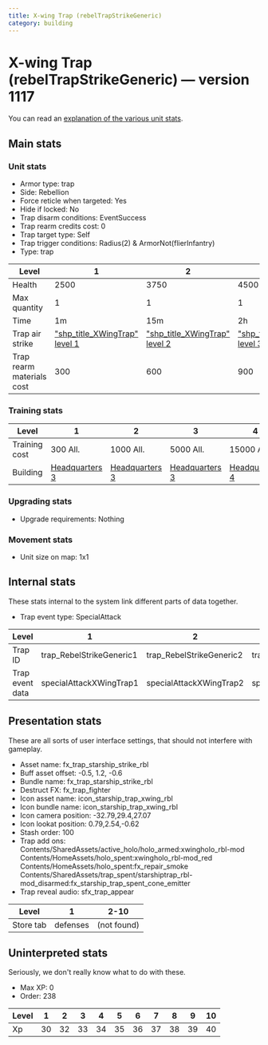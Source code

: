 ```yaml
---
title: X-wing Trap (rebelTrapStrikeGeneric)
category: building
---
```


# X-wing Trap (rebelTrapStrikeGeneric) — version 1117

You can read an [explanation  of the various unit stats](unitexplained.md).

## Main stats

### Unit stats

  * Armor type: trap
  * Side: Rebellion
  * Force reticle when targeted: Yes
  * Hide if locked: No
  * Trap disarm conditions: EventSuccess
  * Trap rearm credits cost: 0
  * Trap target type: Self
  * Trap trigger conditions: Radius(2) & ArmorNot(flierInfantry)
  * Type: trap

|Level                    |1                                              |2                                              |3                                              |4                                              |5                                              |6                                              |7                                              |8                                              |9                                              |10                                              |
|-------------------------|-----------------------------------------------|-----------------------------------------------|-----------------------------------------------|-----------------------------------------------|-----------------------------------------------|-----------------------------------------------|-----------------------------------------------|-----------------------------------------------|-----------------------------------------------|------------------------------------------------|
|Health                   |2500                                           |3750                                           |4500                                           |6000                                           |7250                                           |8500                                           |9750                                           |11000                                          |12250                                          |13500                                           |
|Max quantity             |1                                              |1                                              |1                                              |2                                              |2                                              |4                                              |4                                              |6                                              |6                                              |6                                               |
|Time                     |1m                                             |15m                                            |2h                                             |12h                                            |1d                                             |1d12h                                          |2d                                             |3d                                             |6d                                             |1w3d                                            |
|Trap air strike          |["shp_title_XWingTrap" level 1](XWingTrap.html)|["shp_title_XWingTrap" level 2](XWingTrap.html)|["shp_title_XWingTrap" level 3](XWingTrap.html)|["shp_title_XWingTrap" level 4](XWingTrap.html)|["shp_title_XWingTrap" level 5](XWingTrap.html)|["shp_title_XWingTrap" level 6](XWingTrap.html)|["shp_title_XWingTrap" level 7](XWingTrap.html)|["shp_title_XWingTrap" level 8](XWingTrap.html)|["shp_title_XWingTrap" level 9](XWingTrap.html)|["shp_title_XWingTrap" level 10](XWingTrap.html)|
|Trap rearm materials cost|300                                            |600                                            |900                                            |1200                                           |1800                                           |2000                                           |2700                                           |3000                                           |3500                                           |6000                                            |


### Training stats

|Level        |1                             |2                             |3                             |4                             |5                             |6                             |7                             |8                             |9                             |10                             |
|-------------|------------------------------|------------------------------|------------------------------|------------------------------|------------------------------|------------------------------|------------------------------|------------------------------|------------------------------|-------------------------------|
|Training cost|300 All.                      |1000 All.                     |5000 All.                     |15000 All.                    |30000 All.                    |70000 All.                    |150000 All.                   |300000 All.                   |900000 All.                   |1500000 All.                   |
|Building     |[Headquarters 3](rebelHQ.html)|[Headquarters 3](rebelHQ.html)|[Headquarters 3](rebelHQ.html)|[Headquarters 4](rebelHQ.html)|[Headquarters 5](rebelHQ.html)|[Headquarters 6](rebelHQ.html)|[Headquarters 7](rebelHQ.html)|[Headquarters 8](rebelHQ.html)|[Headquarters 9](rebelHQ.html)|[Headquarters 10](rebelHQ.html)|


### Upgrading stats

  * Upgrade requirements: Nothing

### Movement stats

  * Unit size on map: 1x1

## Internal stats

These stats internal to the system link different parts of data together.

  * Trap event type: SpecialAttack

|Level          |1                       |2                       |3                       |4                       |5                       |6                       |7                       |8                       |9                       |10                       |
|---------------|------------------------|------------------------|------------------------|------------------------|------------------------|------------------------|------------------------|------------------------|------------------------|-------------------------|
|Trap ID        |trap_RebelStrikeGeneric1|trap_RebelStrikeGeneric2|trap_RebelStrikeGeneric3|trap_RebelStrikeGeneric4|trap_RebelStrikeGeneric5|trap_RebelStrikeGeneric6|trap_RebelStrikeGeneric7|trap_RebelStrikeGeneric8|trap_RebelStrikeGeneric9|trap_RebelStrikeGeneric10|
|Trap event data|specialAttackXWingTrap1 |specialAttackXWingTrap2 |specialAttackXWingTrap3 |specialAttackXWingTrap4 |specialAttackXWingTrap5 |specialAttackXWingTrap6 |specialAttackXWingTrap7 |specialAttackXWingTrap8 |specialAttackXWingTrap9 |specialAttackXWingTrap10 |


## Presentation stats

These are all sorts of user interface settings, that should not interfere with gameplay.

  * Asset name: fx_trap_starship_strike_rbl
  * Buff asset offset: -0.5, 1.2, -0.6
  * Bundle name: fx_trap_starship_strike_rbl
  * Destruct FX: fx_trap_fighter
  * Icon asset name: icon_starship_trap_xwing_rbl
  * Icon bundle name: icon_starship_trap_xwing_rbl
  * Icon camera position: -32.79,29.4,27.07
  * Icon lookat position: 0.79,2.54,-0.62
  * Stash order: 100
  * Trap add ons: Contents/SharedAssets/active_holo/holo_armed:xwingholo_rbl-mod Contents/HomeAssets/holo_spent:xwingholo_rbl-mod_red Contents/HomeAssets/holo_spent:fx_repair_smoke Contents/SharedAssets/trap_spent/starshiptrap_rbl-mod_disarmed:fx_starship_trap_spent_cone_emitter
  * Trap reveal audio: sfx_trap_appear

|Level    |1       |2-10       |
|---------|--------|-----------|
|Store tab|defenses|(not found)|


## Uninterpreted stats

Seriously, we don't really know what to do with these.

  * Max XP: 0
  * Order: 238

|Level|1 |2 |3 |4 |5 |6 |7 |8 |9 |10|
|-----|--|--|--|--|--|--|--|--|--|--|
|Xp   |30|32|33|34|35|36|37|38|39|40|


